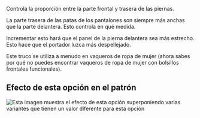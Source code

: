 Controla la proporción entre la parte frontal y trasera de las piernas.

La parte trasera de las patas de los pantalones son siempre más anchas que la parte delantera. Esto controla en qué medida.

<Note>

Incrementar esto hará que el panel de la pierna delantera sea más estrecho.\
Esto hace que el portador luzca más despellejado.

Este truco se utiliza a menudo en vaqueros de ropa de mujer
(ahora sabes por qué no puedes encontrar vaqueros de ropa de mujer con bolsillos frontales funcionales).

</Note>

## Efecto de esta opción en el patrón

![Esta imagen muestra el efecto de esta opción superponiendo varias variantes que tienen un valor diferente para esta opción](paco_legbalance_sample.svg "Efecto de esta opción en el patrón")
